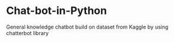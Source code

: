 # Chat-bot-in-Python
General knowledge chatbot build on dataset from Kaggle by using chatterbot library
